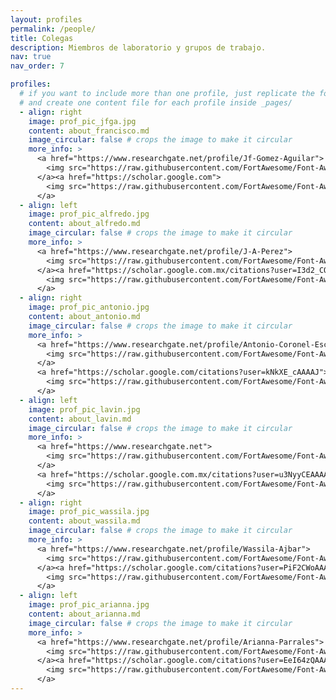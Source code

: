 ```yaml
---
layout: profiles
permalink: /people/
title: Colegas
description: Miembros de laboratorio y grupos de trabajo.
nav: true
nav_order: 7

profiles:
  # if you want to include more than one profile, just replicate the following block
  # and create one content file for each profile inside _pages/
  - align: right
    image: prof_pic_jfga.jpg
    content: about_francisco.md
    image_circular: false # crops the image to make it circular
    more_info: >
      <a href="https://www.researchgate.net/profile/Jf-Gomez-Aguilar">
        <img src="https://raw.githubusercontent.com/FortAwesome/Font-Awesome/6.x/svgs/brands/researchgate.svg" width="25" height="25">
      </a><a href="https://scholar.google.com">
        <img src="https://raw.githubusercontent.com/FortAwesome/Font-Awesome/6.x/svgs/brands/google-scholar.svg" width="25" height="25">
      </a>
  - align: left
    image: prof_pic_alfredo.jpg
    content: about_alfredo.md
    image_circular: false # crops the image to make it circular
    more_info: >
      <a href="https://www.researchgate.net/profile/J-A-Perez">
        <img src="https://raw.githubusercontent.com/FortAwesome/Font-Awesome/6.x/svgs/brands/researchgate.svg" width="25" height="25">
      </a><a href="https://scholar.google.com.mx/citations?user=I3d2_CQAAAAJ&hl=en">
        <img src="https://raw.githubusercontent.com/FortAwesome/Font-Awesome/6.x/svgs/brands/google-scholar.svg" width="25" height="25">
      </a>
  - align: right
    image: prof_pic_antonio.jpg
    content: about_antonio.md
    image_circular: false # crops the image to make it circular
    more_info: >
      <a href="https://www.researchgate.net/profile/Antonio-Coronel-Escamilla">
        <img src="https://raw.githubusercontent.com/FortAwesome/Font-Awesome/6.x/svgs/brands/researchgate.svg" width="25" height="25">
      </a>
      <a href="https://scholar.google.com/citations?user=kNkXE_cAAAAJ">
        <img src="https://raw.githubusercontent.com/FortAwesome/Font-Awesome/6.x/svgs/brands/google-scholar.svg" width="25" height="25">
      </a>
  - align: left
    image: prof_pic_lavin.jpg
    content: about_lavin.md
    image_circular: false # crops the image to make it circular
    more_info: >
      <a href="https://www.researchgate.net">
        <img src="https://raw.githubusercontent.com/FortAwesome/Font-Awesome/6.x/svgs/brands/researchgate.svg" width="25" height="25">
      </a>
      <a href="https://scholar.google.com.mx/citations?user=u3NyyCEAAAAJ&hl=es">
        <img src="https://raw.githubusercontent.com/FortAwesome/Font-Awesome/6.x/svgs/brands/google-scholar.svg" width="25" height="25">
      </a>
  - align: right
    image: prof_pic_wassila.jpg
    content: about_wassila.md
    image_circular: false # crops the image to make it circular
    more_info: >
      <a href="https://www.researchgate.net/profile/Wassila-Ajbar">
        <img src="https://raw.githubusercontent.com/FortAwesome/Font-Awesome/6.x/svgs/brands/researchgate.svg" width="25" height="25">
      </a><a href="https://scholar.google.com/citations?user=PiF2CWoAAAAJ&hl=es&oi=ao">
        <img src="https://raw.githubusercontent.com/FortAwesome/Font-Awesome/6.x/svgs/brands/google-scholar.svg" width="25" height="25">
      </a>
  - align: left
    image: prof_pic_arianna.jpg
    content: about_arianna.md
    image_circular: false # crops the image to make it circular
    more_info: >
      <a href="https://www.researchgate.net/profile/Arianna-Parrales">
        <img src="https://raw.githubusercontent.com/FortAwesome/Font-Awesome/6.x/svgs/brands/researchgate.svg" width="25" height="25">
      </a><a href="https://scholar.google.com/citations?user=EeI64zQAAAAJ">
        <img src="https://raw.githubusercontent.com/FortAwesome/Font-Awesome/6.x/svgs/brands/google-scholar.svg" width="25" height="25">
      </a>
---
```

